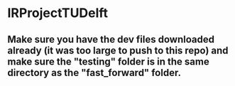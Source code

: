 # IRProjectTUDelft

## Make sure you have the dev files downloaded already (it was too large to push to this repo) and make sure the "testing" folder is in the same directory as the "fast_forward" folder. 
